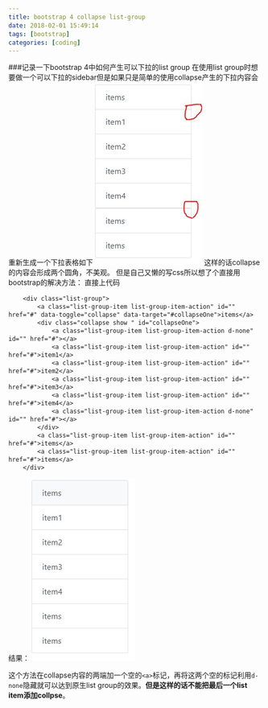 ```yaml
---
title: bootstrap 4 collapse list-group
date: 2018-02-01 15:49:14
tags: [bootstrap]
categories: [coding]
---
```

###记录一下bootstrap 4中如何产生可以下拉的list group
在使用list group时想要做一个可以下拉的sidebar但是如果只是简单的使用collapse产生的下拉内容会重新生成一个下拉表格如下
![图例1](/assets/img/collapse1.jpg)
这样的话collapse的内容会形成两个圆角，不美观。
但是自己又懒的写css所以想了个直接用bootstrap的解决方法：
直接上代码
```
	<div class="list-group">
		<a class="list-group-item list-group-item-action" id="" href="#" data-toggle="collapse" data-target="#collapseOne">items</a>
		<div class="collapse show " id="collapseOne">
			<a class="list-group-item list-group-item-action d-none" id="" href="#"></a>
			<a class="list-group-item list-group-item-action" id="" href="#">item1</a>
			<a class="list-group-item list-group-item-action" id="" href="#">item2</a>
			<a class="list-group-item list-group-item-action" id="" href="#">item3</a>
			<a class="list-group-item list-group-item-action" id="" href="#">item4</a>
			<a class="list-group-item list-group-item-action d-none" id="" href="#"></a>
		</div>
		<a class="list-group-item list-group-item-action" id="" href="#">items</a>
		<a class="list-group-item list-group-item-action" id="" href="#">items</a>
	</div>
```
结果：
![图例2](/assets/img/collapse2.jpg)

这个方法在collapse内容的两端加一个空的`<a>`标记，再将这两个空的标记利用`d-none`隐藏就可以达到原生list group的效果。**但是这样的话不能把最后一个list item添加collpse**。